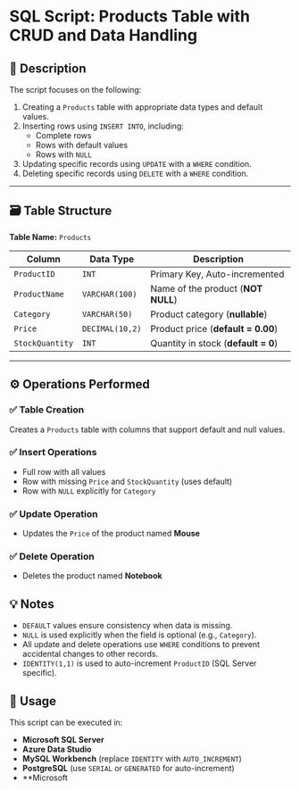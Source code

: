 # SQL Script: Products Table with CRUD and Data Handling

## 📝 Description

The script focuses on the following:

1. Creating a `Products` table with appropriate data types and default values.
2. Inserting rows using `INSERT INTO`, including:
   - Complete rows
   - Rows with default values
   - Rows with `NULL`
3. Updating specific records using `UPDATE` with a `WHERE` condition.
4. Deleting specific records using `DELETE` with a `WHERE` condition.

---

## 🗃️ Table Structure

**Table Name:** `Products`

| Column         | Data Type       | Description                              |
|----------------|------------------|------------------------------------------|
| `ProductID`    | `INT`            | Primary Key, Auto-incremented            |
| `ProductName`  | `VARCHAR(100)`   | Name of the product (**NOT NULL**)       |
| `Category`     | `VARCHAR(50)`    | Product category (**nullable**)          |
| `Price`        | `DECIMAL(10,2)`  | Product price (**default = 0.00**)       |
| `StockQuantity`| `INT`            | Quantity in stock (**default = 0**)      |

---

## ⚙️ Operations Performed

### ✅ Table Creation
Creates a `Products` table with columns that support default and null values.

### ✅ Insert Operations
- Full row with all values
- Row with missing `Price` and `StockQuantity` (uses default)
- Row with `NULL` explicitly for `Category`

### ✅ Update Operation
- Updates the `Price` of the product named **Mouse**

### ✅ Delete Operation
- Deletes the product named **Notebook**

## 💡 Notes

- `DEFAULT` values ensure consistency when data is missing.
- `NULL` is used explicitly when the field is optional (e.g., `Category`).
- All update and delete operations use `WHERE` conditions to prevent accidental changes to other records.
- `IDENTITY(1,1)` is used to auto-increment `ProductID` (SQL Server specific).

## 📌 Usage

This script can be executed in:

- **Microsoft SQL Server**
- **Azure Data Studio**
- **MySQL Workbench** (replace `IDENTITY` with `AUTO_INCREMENT`)
- **PostgreSQL** (use `SERIAL` or `GENERATED` for auto-increment)
- **Microsoft
